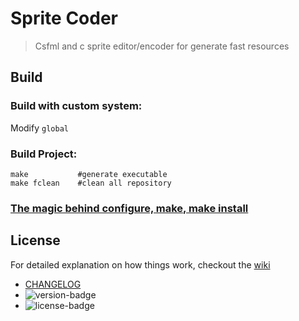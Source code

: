 # Sprite Coder
> Csfml and c sprite editor/encoder for generate fast resources

## Build

### Build with custom system:
Modify `global`

### Build Project:
```
make           #generate executable
make fclean    #clean all repository
```

### [The magic behind configure, make, make install](https://thoughtbot.com/blog/the-magic-behind-configure-make-make-install)


## License

For detailed explanation on how things work, checkout the [wiki](https://github.com/Thalkz/neopolis_back/wiki)
- [CHANGELOG](./CHANGELOG.md)
- ![version-badge](https://img.shields.io/badge/version-0.1.0-blue.svg)
- ![license-badge](https://img.shields.io/badge/license-MIT-brightgreen.svg)

